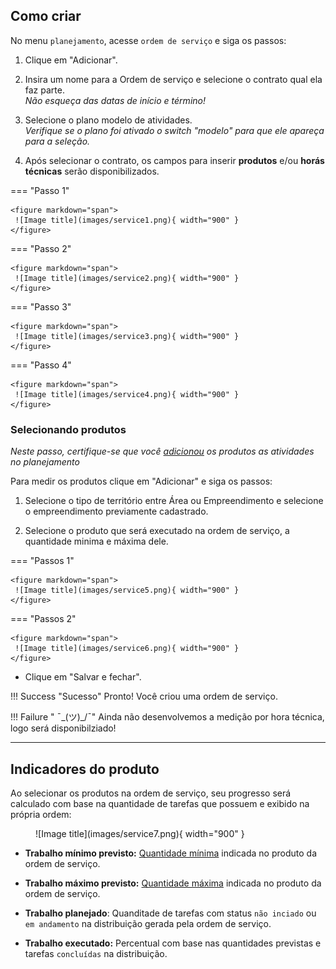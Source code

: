 ## Como criar

No menu `planejamento`, acesse `ordem de serviço` e siga os passos:

1. Clique em "Adicionar".



2. Insira um nome para a Ordem de serviço e selecione o contrato qual ela faz parte.  
   _Não esqueça das datas de início e término!_



3. Selecione o plano modelo de atividades.  
    _Verifique se o plano foi ativado o switch "modelo" para que ele apareça para a seleção._



4. Após selecionar o contrato, os campos para inserir **produtos** e/ou **horás técnicas** serão disponibilizados.

=== "Passo 1"

    <figure markdown="span">
     ![Image title](images/service1.png){ width="900" }
    </figure>

=== "Passo 2"

    <figure markdown="span">
     ![Image title](images/service2.png){ width="900" }
    </figure>

=== "Passo 3"

    <figure markdown="span">
     ![Image title](images/service3.png){ width="900" }
    </figure>

=== "Passo 4"

    <figure markdown="span">
     ![Image title](images/service4.png){ width="900" }
    </figure>


### Selecionando produtos

_Neste passo, certifique-se que você [adicionou](eap.md/#adicionar-produtos) os produtos as atividades no planejamento_

Para medir os produtos clique em "Adicionar" e siga os passos:

1. Selecione o tipo de território entre Área ou Empreendimento e selecione o empreendimento previamente cadastrado.

2. Selecione o produto que será executado na ordem de serviço, a quantidade minima e máxima dele.

=== "Passos 1"

    <figure markdown="span">
     ![Image title](images/service5.png){ width="900" }
    </figure>

=== "Passos 2"


    <figure markdown="span">
     ![Image title](images/service6.png){ width="900" }
    </figure>

* Clique em "Salvar e fechar".

!!! Success "Sucesso"
    Pronto! Você criou uma ordem de serviço.

!!! Failure " ¯\_(ツ)_/¯"
    Ainda não desenvolvemos a medição por hora técnica, logo será disponibilziado!


---

## Indicadores do produto

Ao selecionar os produtos na ordem de serviço, seu progresso será calculado com base na quantidade de tarefas que possuem e exibido na própria ordem:

<figure markdown="span">
![Image title](images/service7.png){ width="900" }
</figure>

* **Trabalho mínimo previsto:** [Quantidade mínima](service_orders.md/#selecionando-produtos) indicada no produto da ordem de serviço.


* **Trabalho máximo previsto:** [Quantidade máxima](service_orders.md/#selecionando-produtos) indicada no produto da ordem de serviço.

* **Trabalho planejado**: Quanditade de tarefas com status `não inciado` ou `em andamento` na distribuição gerada pela ordem de serviço.

* **Trabalho executado:** Percentual com base nas quantidades previstas e tarefas `concluídas` na distribuição.



 